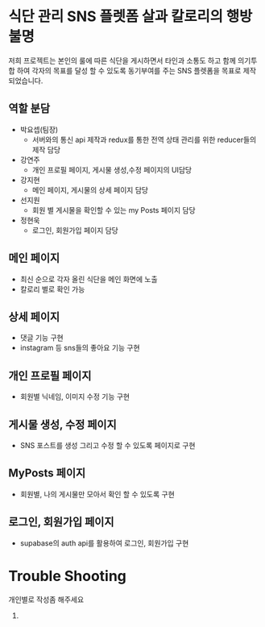 # 식단 관리 SNS 플렛폼 살과 칼로리의 행방 불명

저희 프로젝트는 본인의 룰에 따른 식단을 게시하면서 타인과 소통도 하고 함께 의기투합 하여 각자의 목표를 달성 할 수 있도록 동기부여를 주는 SNS 플렛폼을 목표로 제작되었습니다.

## 역할 분담

- 박요셉(팀장)
  - 서버와의 통신 api 제작과 redux를 통한 전역 상태 관리를 위한 reducer들의 제작 담당
- 강연주
  - 개인 프로필 페이지, 게시물 생성,수정 페이지의 UI담당
- 강지현
  - 메인 페이지, 게시물의 상세 페이지 담당
- 선지원
  - 회원 별 게시물을 확인할 수 있는 my Posts 페이지 담당
- 정현욱
  - 로그인, 회원가입 페이지 담당

## 메인 페이지

- 최신 순으로 각자 올린 식단을 메인 화면에 노출
- 칼로리 별로 확인 가능

## 상세 페이지

- 댓글 기능 구현
- instagram 등 sns들의 좋아요 기능 구현

## 개인 프로필 페이지

- 회원별 닉네임, 이미지 수정 기능 구현

## 게시물 생성, 수정 페이지

- SNS 포스트를 생성 그리고 수정 할 수 있도록 페이지로 구현

## MyPosts 페이지

- 회원별, 나의 게시물만 모아서 확인 할 수 있도록 구현

## 로그인, 회원가입 페이지

- supabase의 auth api를 활용하여 로그인, 회원가입 구현

# Trouble Shooting

개인별로 작성좀 해주세요

1.
